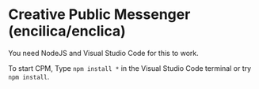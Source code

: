 # Creative Public Messenger (encilica/enclica)

You need NodeJS and Visual Studio Code for this to work.

To start CPM, Type ``npm install *`` in the Visual Studio Code terminal or try ``npm install``.


